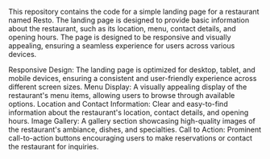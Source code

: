 This repository contains the code for a simple landing page for a restaurant named Resto. The landing page is designed to provide basic information about the restaurant, such as its location, menu, contact details, and opening hours. The page is designed to be responsive and visually appealing, ensuring a seamless experience for users across various devices.


Responsive Design: The landing page is optimized for desktop, tablet, and mobile devices, ensuring a consistent and user-friendly experience across different screen sizes.
Menu Display: A visually appealing display of the restaurant's menu items, allowing users to browse through available options.
Location and Contact Information: Clear and easy-to-find information about the restaurant's location, contact details, and opening hours.
Image Gallery: A gallery section showcasing high-quality images of the restaurant's ambiance, dishes, and specialties.
Call to Action: Prominent call-to-action buttons encouraging users to make reservations or contact the restaurant for inquiries.
